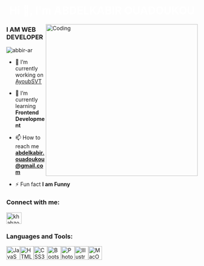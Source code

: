 <h1 align="center" style="color: #fff;" >Hi 👋, I'm ABDELKABIR OUADOUKOU</h1>

<img align="right" alt="Coding" width="400" src="https://i.pinimg.com/originals/6a/72/7f/6a727fbad9da6105c529b6a9dacd2826.gif" />

<h3>I AM WEB DEVELOPER</h3>

<p align="left"> <img src="https://komarev.com/ghpvc/?username=khabzo&label=Profile%20views&color=0e75b6&style=flat" alt="abbir-ar" /> </p>

  
- 🔭 I’m currently working on [AyoubSVT](https://AyoubSVT.com)

- 🌱 I’m currently learning **Frontend Development**

- 📫 How to reach me **abdelkabir.ouadoukou@gmail.com**

- ⚡ Fun fact **I am Funny**

<h3 align="left">Connect with me:</h3>
<p align="left">
<a href="https://instagram.com/abbir.ar" target="blank"><img align="center" src="https://raw.githubusercontent.com/rahuldkjain/github-profile-readme-generator/master/src/images/icons/Social/instagram.svg" alt="khabzo" height="30" width="40" /></a>
</p>
<h3 align="left">Languages and Tools:</h3>
<p align="left">
<a href="https://developer.mozilla.org/en-US/docs/Web/JavaScript" target="_blank" rel="noreferrer"><img src="https://raw.githubusercontent.com/danielcranney/readme-generator/main/public/icons/skills/javascript-colored.svg" width="36" height="36" alt="JavaScript" /></a><a href="https://developer.mozilla.org/en-US/docs/Glossary/HTML5" target="_blank" rel="noreferrer"><img src="https://raw.githubusercontent.com/danielcranney/readme-generator/main/public/icons/skills/html5-colored.svg" width="36" height="36" alt="HTML5" /></a><a href="https://www.w3.org/TR/CSS/#css" target="_blank" rel="noreferrer"><img src="https://raw.githubusercontent.com/danielcranney/readme-generator/main/public/icons/skills/css3-colored.svg" width="36" height="36" alt="CSS3" /></a><a href="https://getbootstrap.com/" target="_blank" rel="noreferrer"><img src="https://raw.githubusercontent.com/danielcranney/readme-generator/main/public/icons/skills/bootstrap-colored.svg" width="36" height="36" alt="Bootstrap" /></a><a href="https://www.adobe.com/uk/products/photoshop.html" target="_blank" rel="noreferrer"><img src="https://raw.githubusercontent.com/danielcranney/readme-generator/main/public/icons/skills/photoshop-colored.svg" width="36" height="36" alt="Photoshop" /></a><a href="https://www.adobe.com/uk/products/illustrator.html" target="_blank" rel="noreferrer"><img src="https://raw.githubusercontent.com/danielcranney/readme-generator/main/public/icons/skills/illustrator-colored.svg" width="36" height="36" alt="Illustrator" /></a><a href="https://apple.com" target="_blank" rel="noreferrer"><img src="https://raw.githubusercontent.com/danielcranney/readme-generator/main/public/icons/skills/macos-colored.svg" width="36" height="36" alt="MacOS" /></a>
</p>




[gmail]: mailto:abdelkabir.ouadoukou@gmail.com

<!---

<p><img align="left" src="https://github-readme-stats.vercel.app/api/top-langs?username=khabzo&show_icons=true&locale=en&layout=compact&theme=tokyonight" alt="khabzo" /></p>

<p>&nbsp;<img align="center" src="https://github-readme-stats.vercel.app/api?username=khabzo&show_icons=true&locale=en&theme=tokyonight" alt="khabzo" /></p>

<p><img align="center" src="https://github-readme-streak-stats.herokuapp.com/?user=khabzo&&theme=tokyonight" alt="khabzo" /></p>
<p align="left"> <a href="https://github.com/ryo-ma/github-profile-trophy"><img src="https://github-profile-trophy.vercel.app/?username=khabzo&&theme=tokyonight" alt="khabzo" /></a> </p>

[<img src="https://img.shields.io/badge/Gmail-abdelkabir.ouadoukou@gmail.com-informational?style=for-the-badge&labelColor=black&logo=gmail&logoColor=7752FE&&color=190482"/>][gmail]

<p align="left"> <a href="https://www.w3schools.com/css/" target="_blank" rel="noreferrer"> <img src="https://raw.githubusercontent.com/devicons/devicon/master/icons/css3/css3-original-wordmark.svg" alt="css3" width="40" height="40"/> </a> <a href="https://www.w3.org/html/" target="_blank" rel="noreferrer"> <img src="https://raw.githubusercontent.com/devicons/devicon/master/icons/html5/html5-original-wordmark.svg" alt="html5" width="40" height="40"/> </a>
  <a href="https://developer.mozilla.org/en-US/docs/Web/JavaScript" target="_blank" rel="noreferrer"> <img src="https://raw.githubusercontent.com/devicons/devicon/master/icons/javascript/javascript-original.svg" alt="javascript" width="40" height="40"/> </a>
   <a href="https://getbootstrap.com" target="_blank" rel="noreferrer"> <img src="https://raw.githubusercontent.com/devicons/devicon/master/icons/bootstrap/bootstrap-plain-wordmark.svg" alt="bootstrap" width="40" height="40"/> </a><a href="https://www.adobe.com/in/products/illustrator.html" target="_blank" rel="noreferrer"> <img src="https://www.vectorlogo.zone/logos/adobe_illustrator/adobe_illustrator-icon.svg" alt="illustrator" width="40" height="40"/> </a>  <a href="https://www.photoshop.com/en" target="_blank" rel="noreferrer"> <img src="https://raw.githubusercontent.com/devicons/devicon/master/icons/photoshop/photoshop-line.svg" alt="photoshop" width="40" height="40"/> </a> </p>

<a href="https://www.youtube.com/@codkazo" target="blank"><img align="center" src="https://raw.githubusercontent.com/rahuldkjain/github-profile-readme-generator/master/src/images/icons/Social/youtube.svg" alt="codkazo" height="30" width="40" /></a>
<a href="https://twitter.com/Abdoox7o" target="blank"><img align="center" src="https://raw.githubusercontent.com/rahuldkjain/github-profile-readme-generator/master/src/images/icons/Social/twitter.svg" alt="abbir.ar" height="30" width="40" /></a>
& GRAPHIC DESIGNER
- 💬 Ask me about **HTML, CSS, JS**
- 👨‍💻 All of my projects are available at [https://github.com/abbir-ar](https://github.com/abbir-ar)
![abbir.ar](https://cdnb.artstation.com/p/assets/images/images/024/538/827/original/pixel-jeff-clipa-s.gif?alt=media&token=91c0c7b2-93c3-4029-b011-1a8703c5730d)
<img align="right" alt="Coding" width="400" src="https://media.tenor.com/rePDfDWO3XoAAAAd/hacking.gif">
https://cdn.dribbble.com/users/1162077/screenshots/3848914/programmer.gif
- 💞️ I’m looking to collaborate on ...
abbir-ar/abbir-ar is a ✨ special ✨ repository because its `README.md` (this file) appears on your GitHub profile.
You can click the Preview link to take a look at your changes.
--->

